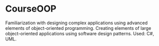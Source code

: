 # CourseOOP
Familiarization with designing complex applications using advanced elements of object-oriented programming.  Creating elements of large object-oriented applications using software design patterns.  Used: C#, UML.
